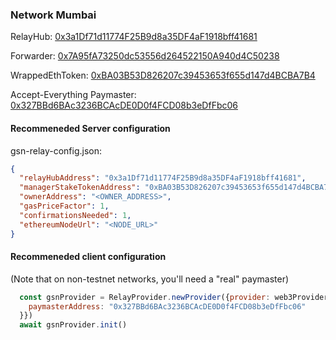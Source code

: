 ### Network Mumbai

RelayHub: [0x3a1Df71d11774F25B9d8a35DF4aF1918bff41681](https://mumbai.polygonscan.com/address/0x3a1Df71d11774F25B9d8a35DF4aF1918bff41681)

Forwarder: [0x7A95fA73250dc53556d264522150A940d4C50238](https://mumbai.polygonscan.com/address/0x7A95fA73250dc53556d264522150A940d4C50238)

WrappedEthToken: [0xBA03B53D826207c39453653f655d147d4BCBA7B4](https://mumbai.polygonscan.com/address/0xBA03B53D826207c39453653f655d147d4BCBA7B4)

Accept-Everything Paymaster: [0x327BBd6BAc3236BCAcDE0D0f4FCD08b3eDfFbc06](https://mumbai.polygonscan.com/address/0x327BBd6BAc3236BCAcDE0D0f4FCD08b3eDfFbc06)

#### Recommeneded Server configuration
gsn-relay-config.json:
```json
{
  "relayHubAddress": "0x3a1Df71d11774F25B9d8a35DF4aF1918bff41681",
  "managerStakeTokenAddress": "0xBA03B53D826207c39453653f655d147d4BCBA7B4",
  "ownerAddress": "<OWNER_ADDRESS>",
  "gasPriceFactor": 1,
  "confirmationsNeeded": 1,
  "ethereumNodeUrl": "<NODE_URL>"
}
```

#### Recommeneded client configuration
(Note that on non-testnet networks, you'll need a "real" paymaster)
```js
  const gsnProvider = RelayProvider.newProvider({provider: web3Provider, config: {
    paymasterAddress: "0x327BBd6BAc3236BCAcDE0D0f4FCD08b3eDfFbc06"
  }})
  await gsnProvider.init()
```

